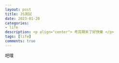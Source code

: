 ```yaml
---
layout: post
title: JS測試
date: 2023-01-20
categories:
- life
description: <p align="center"> 考完期末了好快樂 </p>
tags: [life]
comments: true
---
```


吧噗

<script>
    document.write("HELLO");
</script>

<script src="ericodingtwiceaweak.github.io/projects/2023-01-20.js"></script>